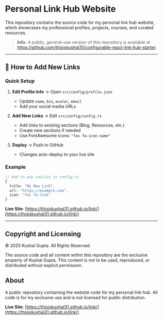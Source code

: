 # Personal Link Hub Website

This repository contains the source code for my personal link hub website, which showcases my professional profiles, projects, courses, and curated resources.

> **Info:** A public, general-use version of this repository is available at <https://github.com/thisiskushal31/configurable-react-link-hub-starter>.

---

## 📝 How to Add New Links

### Quick Setup

1. **Edit Profile Info** → Open `src/config/profile.json`
   - Update `name`, `bio`, `avatar`, `email`
   - Add your social media URLs

2. **Add New Links** → Edit `src/config/config.ts`
   - Add links to existing sections (Blog, Resources, etc.)
   - Create new sections if needed
   - Use FontAwesome icons: `"fas fa-icon-name"`

3. **Deploy** → Push to GitHub
   - Changes auto-deploy to your live site

### Example

```typescript
// Add to any section in config.ts
{
  title: "My New Link",
  url: "https://example.com",
  icon: "fas fa-link"
}
```

**Live Site**: [https://thisiskushal31.github.io/link/](https://thisiskushal31.github.io/link/)

---

## Copyright and Licensing

© 2025 Kushal Gupta. All Rights Reserved.

The source code and all content within this repository are the exclusive property of Kushal Gupta. This content is not to be used, reproduced, or distributed without explicit permission.

## About

A public repository containing the website code for my personal link hub. All code is for my exclusive use and is not licensed for public distribution.

**Live Site**: [https://thisiskushal31.github.io/link/](https://thisiskushal31.github.io/link/)